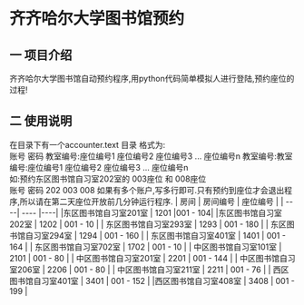 # 齐齐哈尔大学图书馆预约

## 一 项目介绍

齐齐哈尔大学图书馆自动预约程序,用python代码简单模拟人进行登陆,预约座位的过程!

## 二 使用说明
在目录下有一个accounter.text 目录
格式为:  
账号 密码 教室编号:座位编号1 座位编号2 座位编号3 ... 座位编号n 教室编号:教室编号:座位编号1 座位编号2 座位编号3 ... 座位编号n  
如:预约东区图书馆自习室202室的 003座位 和 008座位    
    账号 密码 202 003 008
    如果有多个账户,写多行即可.只有预约到座位才会退出程序,所以请在第二天座位开放前几分钟运行程序.
|    房间    |   房间编号  | 座位编号    |
| ----| ---- |----|
|东区图书馆自习室201室  | 1201 |001 - 104|
|东区图书馆自习室202室  | 1202 | 001 - 10  | 
| 东区图书馆自习室293室 | 1293 | 001 - 180 | 
| 东区图书馆自习室294室 | 1294 | 001 - 160 | 
| 东区图书馆自习室401室 | 1401 | 001 - 164 | 
| 东区图书馆自习室702室 | 1702 | 001 - 10  | 
| 中区图书馆自习室101室 | 2101 | 001 - 80  | 
| 中区图书馆自习室201室 | 2201 | 001 - 144 | 
| 中区图书馆自习室206室 | 2206 | 001 - 80  | 
| 中区图书馆自习室211室 | 2211 | 001 - 76  | 
| 西区图书馆自习室401室 | 3401 | 001 - 152 | 
|西区图书馆自习室408室  | 3408 | 001 - 199 | 

